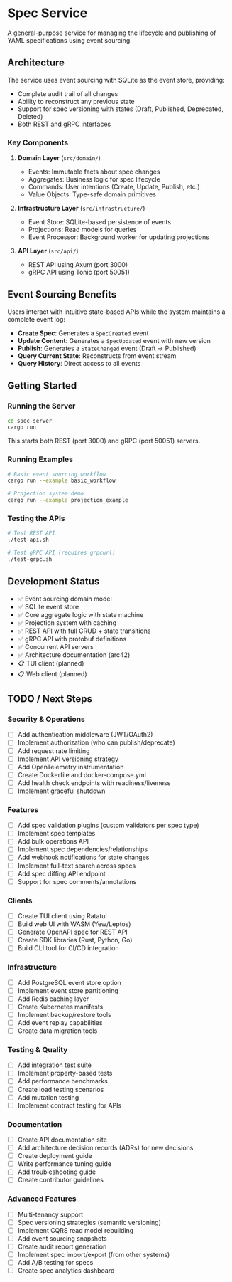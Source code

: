 # Spec Service

A general-purpose service for managing the lifecycle and publishing of YAML specifications using event sourcing.

## Architecture

The service uses event sourcing with SQLite as the event store, providing:
- Complete audit trail of all changes
- Ability to reconstruct any previous state
- Support for spec versioning with states (Draft, Published, Deprecated, Deleted)
- Both REST and gRPC interfaces

### Key Components

1. **Domain Layer** (`src/domain/`)
   - Events: Immutable facts about spec changes
   - Aggregates: Business logic for spec lifecycle
   - Commands: User intentions (Create, Update, Publish, etc.)
   - Value Objects: Type-safe domain primitives

2. **Infrastructure Layer** (`src/infrastructure/`)
   - Event Store: SQLite-based persistence of events
   - Projections: Read models for queries
   - Event Processor: Background worker for updating projections

3. **API Layer** (`src/api/`)
   - REST API using Axum (port 3000)
   - gRPC API using Tonic (port 50051)

## Event Sourcing Benefits

Users interact with intuitive state-based APIs while the system maintains a complete event log:

- **Create Spec**: Generates a `SpecCreated` event
- **Update Content**: Generates a `SpecUpdated` event with new version
- **Publish**: Generates a `StateChanged` event (Draft → Published)
- **Query Current State**: Reconstructs from event stream
- **Query History**: Direct access to all events

## Getting Started

### Running the Server

```bash
cd spec-server
cargo run
```

This starts both REST (port 3000) and gRPC (port 50051) servers.

### Running Examples

```bash
# Basic event sourcing workflow
cargo run --example basic_workflow

# Projection system demo
cargo run --example projection_example
```

### Testing the APIs

```bash
# Test REST API
./test-api.sh

# Test gRPC API (requires grpcurl)
./test-grpc.sh
```

## Development Status

- ✅ Event sourcing domain model
- ✅ SQLite event store  
- ✅ Core aggregate logic with state machine
- ✅ Projection system with caching
- ✅ REST API with full CRUD + state transitions
- ✅ gRPC API with protobuf definitions
- ✅ Concurrent API servers
- ✅ Architecture documentation (arc42)
- 📋 TUI client (planned)
- 📋 Web client (planned)

## TODO / Next Steps

### Security & Operations
- [ ] Add authentication middleware (JWT/OAuth2)
- [ ] Implement authorization (who can publish/deprecate)
- [ ] Add request rate limiting
- [ ] Implement API versioning strategy
- [ ] Add OpenTelemetry instrumentation
- [ ] Create Dockerfile and docker-compose.yml
- [ ] Add health check endpoints with readiness/liveness
- [ ] Implement graceful shutdown

### Features
- [ ] Add spec validation plugins (custom validators per spec type)
- [ ] Implement spec templates
- [ ] Add bulk operations API
- [ ] Implement spec dependencies/relationships
- [ ] Add webhook notifications for state changes
- [ ] Implement full-text search across specs
- [ ] Add spec diffing API endpoint
- [ ] Support for spec comments/annotations

### Clients
- [ ] Create TUI client using Ratatui
- [ ] Build web UI with WASM (Yew/Leptos)
- [ ] Generate OpenAPI spec for REST API
- [ ] Create SDK libraries (Rust, Python, Go)
- [ ] Build CLI tool for CI/CD integration

### Infrastructure
- [ ] Add PostgreSQL event store option
- [ ] Implement event store partitioning
- [ ] Add Redis caching layer
- [ ] Create Kubernetes manifests
- [ ] Implement backup/restore tools
- [ ] Add event replay capabilities
- [ ] Create data migration tools

### Testing & Quality
- [ ] Add integration test suite
- [ ] Implement property-based tests
- [ ] Add performance benchmarks
- [ ] Create load testing scenarios
- [ ] Add mutation testing
- [ ] Implement contract testing for APIs

### Documentation
- [ ] Create API documentation site
- [ ] Add architecture decision records (ADRs) for new decisions
- [ ] Create deployment guide
- [ ] Write performance tuning guide
- [ ] Add troubleshooting guide
- [ ] Create contributor guidelines

### Advanced Features
- [ ] Multi-tenancy support
- [ ] Spec versioning strategies (semantic versioning)
- [ ] Implement CQRS read model rebuilding
- [ ] Add event sourcing snapshots
- [ ] Create audit report generation
- [ ] Implement spec import/export (from other systems)
- [ ] Add A/B testing for specs
- [ ] Create spec analytics dashboard